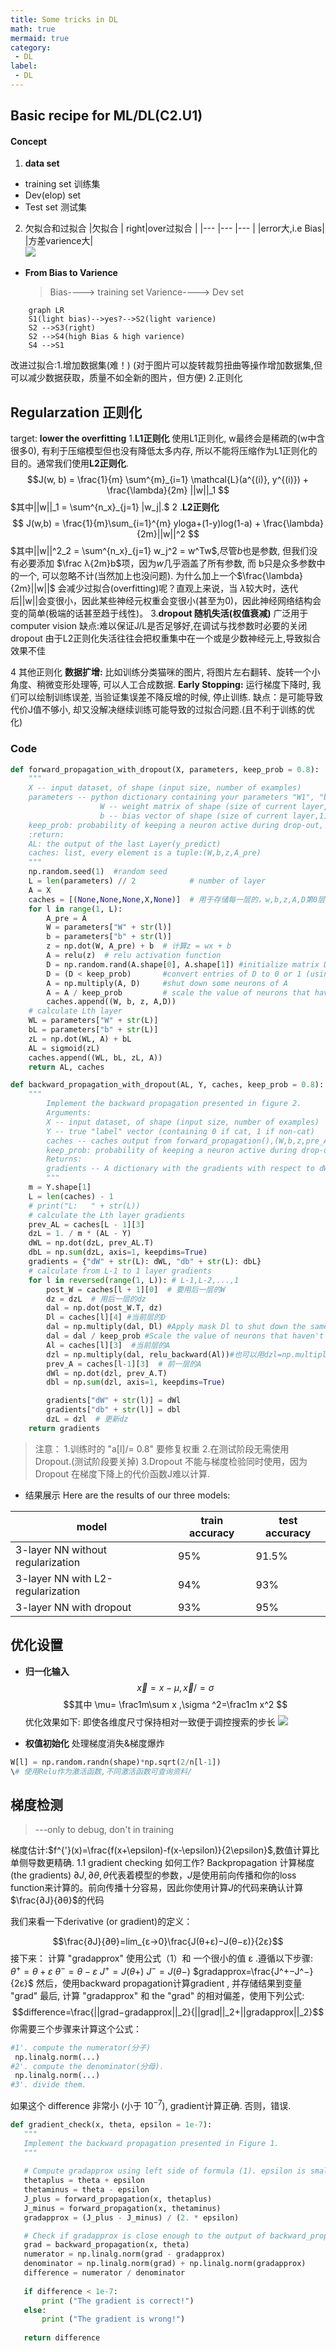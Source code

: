 ```yaml
---
title: Some tricks in DL
math: true
mermaid: true
category:
 - DL
label:
 - DL
---
```

## Basic recipe for ML/DL(C2.U1)
#### Concept
1. **data set**
- training set 训练集
- Dev(elop) set 
- Test set  测试集
2. 欠拟合和过拟合 
    |欠拟合 | right|over过拟合 | 
    |---    |---   |--- |
    |error大,i.e Bias|      |方差varience大|  
  ![](../images/bias_varience.png)
* **From Bias to Varience**
  > Bias---->  training set 
  > Varience---->  Dev set 

```mermaid
    graph LR
    S1(light bias)-->yes?-->S2(light varience)
    S2 -->S3(right)
    S2 -->S4(high Bias & high varience)
    S4 -->S1
```
改进过拟合:1.增加数据集(难！)
            (对于图片可以旋转裁剪扭曲等操作增加数据集,但可以减少数据获取，质量不如全新的图片，但方便)
            2.正则化

## Regularzation 正则化
target: **lower the overfitting**
1.**L1正则化**
使用L1正则化, w最终会是稀疏的(w中含很多0), 有利于压缩模型但也没有降低太多内存, 所以不能将压缩作为L1正则化的目的。通常我们使用**L2正则化**.
$$J(w, b) = \frac{1}{m} \sum^{m}_{i=1} \mathcal{L}(a^{(i)}, y^{(i)}) + \frac{\lambda}{2m} ||w||_1
$$
$其中||w||_1 = \sum^{n_x}_{j=1} |w_j|.$
2 .**L2正则化**
$$ J(w,b) = \frac{1}{m}\sum_{i=1}^{m} yloga+(1-y)log(1-a)  + \frac{\lambda}{2m}||w||^2 $$
$其中||w||^2_2 = \sum^{n_x}_{j=1} w_j^2 = w^Tw$,尽管$b$也是参数, 但我们没有必要添加 $\frac λ{2m}b$项，因为$w$几乎涵盖了所有参数, 而 b只是众多参数中的一个, 可以忽略不计(当然加上也没问题).
为什么加上一个$\frac{\lambda}{2m}||w||$ 会减少过拟合(overfitting)呢？直观上来说，当 $\lambda$较大时，迭代后||w||会变很小，因此某些神经元权重会变很小(甚至为0)，因此神经网络结构会变的简单(极端的话甚至趋于线性)。
3.**dropout 随机失活(权值衰减)**
广泛用于computer vision
缺点:难以保证J/L是否足够好,在调试与找参数时必要的关闭dropout
由于L2正则化失活往往会把权重集中在一个或是少数神经元上,导致拟合效果不佳

4 其他正则化
**数据扩增:**
比如训练分类猫咪的图片, 将图片左右翻转、旋转一个小角度、稍微变形处理等, 可以人工合成数据.
**Early Stopping:**
运行梯度下降时, 我们可以绘制训练误差, 当验证集误差不降反增的时候, 停止训练.
缺点：是可能导致代价J值不够小, 却又没解决继续训练可能导致的过拟合问题.(且不利于训练的优化)


### Code 
```py
def forward_propagation_with_dropout(X, parameters, keep_prob = 0.8):
    """
    X -- input dataset, of shape (input size, number of examples)
    parameters -- python dictionary containing your parameters "W1", "b1", "W2", "b2",...,"WL", "bL"
                    W -- weight matrix of shape (size of current layer, size of previous layer)
                    b -- bias vector of shape (size of current layer,1)
    keep_prob: probability of keeping a neuron active during drop-out, scalar
    :return:
    AL: the output of the last Layer(y_predict)
    caches: list, every element is a tuple:(W,b,z,A_pre)
    """
    np.random.seed(1)  #random seed
    L = len(parameters) // 2            # number of layer
    A = X
    caches = [(None,None,None,X,None)]  # 用于存储每一层的，w,b,z,A,D第0层w,b,z用none代替
    for l in range(1, L):
        A_pre = A
        W = parameters["W" + str(l)]
        b = parameters["b" + str(l)]
        z = np.dot(W, A_pre) + b  # 计算z = wx + b
        A = relu(z)  # relu activation function
        D = np.random.rand(A.shape[0], A.shape[1]) #initialize matrix D
        D = (D < keep_prob)       #convert entries of D to 0 or 1 (using keep_prob as the threshold)
        A = np.multiply(A, D)     #shut down some neurons of A
        A = A / keep_prob         # scale the value of neurons that haven't been shut down
        caches.append((W, b, z, A,D))
    # calculate Lth layer
    WL = parameters["W" + str(L)]
    bL = parameters["b" + str(L)]
    zL = np.dot(WL, A) + bL
    AL = sigmoid(zL)
    caches.append((WL, bL, zL, A))
    return AL, caches

def backward_propagation_with_dropout(AL, Y, caches, keep_prob = 0.8):
    """
        Implement the backward propagation presented in figure 2.
        Arguments:
        X -- input dataset, of shape (input size, number of examples)
        Y -- true "label" vector (containing 0 if cat, 1 if non-cat)
        caches -- caches output from forward_propagation(),(W,b,z,pre_A)
        keep_prob: probability of keeping a neuron active during drop-out, scalar
        Returns:
        gradients -- A dictionary with the gradients with respect to dW,db
        """
    m = Y.shape[1]
    L = len(caches) - 1
    # print("L:   " + str(L))
    # calculate the Lth layer gradients
    prev_AL = caches[L - 1][3]
    dzL = 1. / m * (AL - Y)
    dWL = np.dot(dzL, prev_AL.T)
    dbL = np.sum(dzL, axis=1, keepdims=True)
    gradients = {"dW" + str(L): dWL, "db" + str(L): dbL}
    # calculate from L-1 to 1 layer gradients
    for l in reversed(range(1, L)): # L-1,L-2,...,1
        post_W = caches[l + 1][0]  # 要用后一层的W
        dz = dzL  # 用后一层的dz
        dal = np.dot(post_W.T, dz)
        Dl = caches[l][4] #当前层的D
        dal = np.multiply(dal, Dl) #Apply mask Dl to shut down the same neurons as during the forward propagation
        dal = dal / keep_prob #Scale the value of neurons that haven't been shut down
        Al = caches[l][3]  #当前层的A
        dzl = np.multiply(dal, relu_backward(Al))#也可以用dzl=np.multiply(dal, np.int64(Al > 0))来实现
        prev_A = caches[l-1][3]  # 前一层的A
        dWl = np.dot(dzl, prev_A.T)
        dbl = np.sum(dzl, axis=1, keepdims=True)

        gradients["dW" + str(l)] = dWl
        gradients["db" + str(l)] = dbl
        dzL = dzl  # 更新dz
    return gradients    
```
> 注意：
> 1.训练时的 "a[l]/= 0.8" 要修复权重
> 2.在测试阶段无需使用 Dropout.(测试阶段要关掉)
> 3.Dropout 不能与梯度检验同时使用，因为 Dropout 在梯度下降上的代价函数J难以计算.
* 结果展示
Here are the results of our three models:

|model	|train accuracy|	test accuracy|
|---|---|---|
|3-layer NN without regularization	|95%|	91.5%|
|3-layer NN with L2-regularization	|94%|	93%|
|3-layer NN with dropout	|93%|	95%|

## 优化设置
* **归一化输入**
  $$ \overrightarrow x = x-\mu  , \overrightarrow x/=\sigma$$
  $$其中 \mu= \frac1m\sum x ,\sigma ^2=\frac1m x^2    $$
优化效果如下:
即使各维度尺寸保持相对一致便于调控搜索的步长
  <img src="../images/normalization.png" >

* **权值初始化**
 处理梯度消失&梯度爆炸
 ```py
W[l] = np.random.randn(shape)*np.sqrt(2/n[l-1])
\# 使用Relu作为激活函数,不同激活函数可查询资料/
 ```

## 梯度检测  
> ---only to debug, don't in training   
> 
  梯度估计:$f^{'}(x)=\frac{f(x+\epsilon)-f(x-\epsilon)}{2\epsilon}$,数值计算比单侧导数更精确.
1.1 gradient checking 如何工作?
Backpropagation 计算梯度(the gradients) $∂J,∂θ
,θ$代表着模型的参数，$J$是使用前向传播和你的loss function来计算的。前向传播十分容易，因此你使用计算$J$的代码来确认计算 $\frac{∂J}{∂θ}$的代码

我们来看一下derivative (or gradient)的定义：

$$\frac{∂J}{∂θ}=lim_{ε→0}\frac{J(θ+ε)−J(θ−ε)}{2ε}$$
接下来：
计算 "gradapprox" 使用公式（1）和 一个很小的值 ε
.遵循以下步骤:
$θ^+=θ+ε$
$θ^−=θ−ε$
$J^+=J(θ+)$
$J^−=J(θ−)$
$gradapprox=\frac{J^+−J^−}{2ε}$
然后，使用backward propagation计算gradient , 并存储结果到变量 "grad"
最后, 计算 "gradapprox" 和 the "grad" 的相对偏差，使用下列公式:
$$difference=\frac{||grad−gradapprox||_2}{||grad||_2+||gradapprox||_2}$$
你需要三个步骤来计算这个公式：
```py
#1'. compute the numerator(分子) 
 np.linalg.norm(...)
#2'. compute the denominator(分母). 
 np.linalg.norm(...) 
#3'. divide them.
```
如果这个 difference 非常小 (小于 $10^{−7}$), gradient计算正确. 否则，错误.
 ```py
 def gradient_check(x, theta, epsilon = 1e-7):
    """
    Implement the backward propagation presented in Figure 1.
    """
    
    # Compute gradapprox using left side of formula (1). epsilon is small enough, you don't need to worry about the limit.
    thetaplus = theta + epsilon
    thetaminus = theta - epsilon
    J_plus = forward_propagation(x, thetaplus)
    J_minus = forward_propagation(x, thetaminus)
    gradapprox = (J_plus - J_minus) / (2. * epsilon)

    # Check if gradapprox is close enough to the output of backward_propagation()
    grad = backward_propagation(x, theta)
    numerator = np.linalg.norm(grad - gradapprox)
    denominator = np.linalg.norm(grad) + np.linalg.norm(gradapprox)
    difference = numerator / denominator
    
    if difference < 1e-7:
        print ("The gradient is correct!")
    else:
        print ("The gradient is wrong!")
    
    return difference
 ``` 